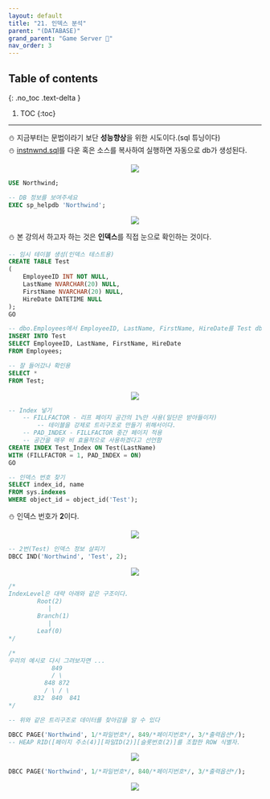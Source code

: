 ```yaml
---
layout: default
title: "21. 인덱스 분석"
parent: "(DATABASE)"
grand_parent: "Game Server 👾"
nav_order: 3
---
```


## Table of contents
{: .no_toc .text-delta }

1. TOC
{:toc}

---

⛄ 지금부터는 문법이라기 보단 **성능향상**을 위한 시도이다.(sql 튜닝이다)<br>
⛄ [instnwnd.sql](https://raw.githubusercontent.com/microsoft/sql-server-samples/master/samples/databases/northwind-pubs/instnwnd.sql)를 다운 혹은 소스를 복사하여 실행하면 자동으로 db가 생성된다.

<p align="center">
  <img src="https://taehyungs-programming-blog.github.io/blog/assets/images/database/basic-21-1.png"/>
</p>

```sql
USE Northwind;

-- DB 정보를 보여주세요
EXEC sp_helpdb 'Northwind';
```

<p align="center">
  <img src="https://taehyungs-programming-blog.github.io/blog/assets/images/database/basic-21-2.png"/>
</p>

⛄ 본 강의서 하고자 하는 것은 **인덱스**를 직접 눈으로 확인하는 것이다.

```sql
-- 임시 테이블 생성(인덱스 테스트용)
CREATE TABLE Test
(
	EmployeeID INT NOT NULL,
	LastName NVARCHAR(20) NULL,
	FirstName NVARCHAR(20) NULL,
	HireDate DATETIME NULL
);
GO

-- dbo.Employees에서 EmployeeID, LastName, FirstName, HireDate를 Test dbo로 넣어달라
INSERT INTO Test
SELECT EmployeeID, LastName, FirstName, HireDate
FROM Employees;

-- 잘 들어갔나 확인용
SELECT *
FROM Test;
```

<p align="center">
  <img src="https://taehyungs-programming-blog.github.io/blog/assets/images/database/basic-21-3.png"/>
</p>

```sql
-- Index 넣기
	-- FILLFACTOR - 리프 페이지 공간의 1%만 사용(일단은 받아들이자)
        -- 테이블을 강제로 트리구조로 만들기 위해서이다.
	-- PAD_INDEX - FILLFACTOR 중간 페이지 적용
	-- 공간을 매우 비 효율적으로 사용하겠다고 선언함
CREATE INDEX Test_Index ON Test(LastName)
WITH (FILLFACTOR = 1, PAD_INDEX = ON)
GO
```

```sql
-- 인덱스 번호 찾기
SELECT index_id, name
FROM sys.indexes
WHERE object_id = object_id('Test');
```

⛄ 인덱스 번호가 **2**이다.

<p align="center">
  <img src="https://taehyungs-programming-blog.github.io/blog/assets/images/database/basic-21-4.png"/>
</p>

```sql
-- 2번(Test) 인덱스 정보 살피기
DBCC IND('Northwind', 'Test', 2);
```

<p align="center">
  <img src="https://taehyungs-programming-blog.github.io/blog/assets/images/database/basic-21-5.png"/>
</p>

```sql
/*
IndexLevel은 대략 아래와 같은 구조이다.
        Root(2)
           |
        Branch(1)
           |
        Leaf(0)
*/

/*
우리의 예시로 다시 그려보자면 ...
            849
            / \
          848 872
          / \ / \
       832  840  841
*/

-- 위와 같은 트리구조로 데이터를 찾아감을 알 수 있다
```

```sql
DBCC PAGE('Northwind', 1/*파일번호*/, 849/*페이지번호*/, 3/*출력옵션*/);
-- HEAP RID([페이지 주소(4)][파일ID(2)][슬롯번호(2)]를 조합한 ROW 식별자.
```

<p align="center">
  <img src="https://taehyungs-programming-blog.github.io/blog/assets/images/database/basic-21-6.png"/>
</p>

```sql
DBCC PAGE('Northwind', 1/*파일번호*/, 840/*페이지번호*/, 3/*출력옵션*/);
```

<p align="center">
  <img src="https://taehyungs-programming-blog.github.io/blog/assets/images/database/basic-21-7.png"/>
</p>

